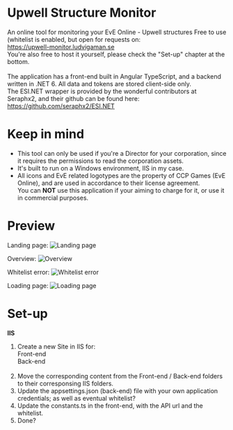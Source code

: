 # Upwell Structure Monitor
An online tool for monitoring your EvE Online - Upwell structures
Free to use (whitelist is enabled, but open for requests on: </br>
https://upwell-monitor.ludvigaman.se </br>
You're also free to host it yourself, please check the "Set-up" chapter at the bottom.
</br></br>
The application has a front-end built in Angular TypeScript, and a backend written in .NET 6.
All data and tokens are stored client-side only.
</br>The ESI.NET wrapper is provided by the wonderful contributors at Seraphx2, and their github can be found here: </br>
https://github.com/seraphx2/ESI.NET

# Keep in mind
- This tool can only be used if you're a Director for your corporation, since it requires the permissions to read the corporation assets.
- It's built to run on a Windows environment, IIS in my case.
- All icons and EvE related logotypes are the property of CCP Games (EvE Online), and are used in accordance to their license agreement. </br>
You can <b>NOT</b> use this application if your aiming to charge for it, or use it in commercial purposes.

# Preview

Landing page:
![Landing page](https://i.imgur.com/zwYLXTI.png)

Overview:
![Overview](https://i.imgur.com/R8H8jPF.png)

Whitelist error:
![Whitelist error](https://i.imgur.com/PWYEtZ3.png)

Loading page:
![Loading page](https://i.imgur.com/2gZFSWR.png)

# Set-up
**IIS**
1) Create a new Site in IIS for: </br>
Front-end</br>
Back-end</br></br>
2) Move the corresponding content from the Front-end / Back-end folders to their corresponsing IIS folders.</br>
3) Update the appsettings.json (back-end) file with your own application credentials; as well as eventual whitelist?
4) Update the constants.ts in the front-end, with the API url and the whitelist.
5) Done?
